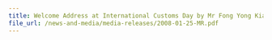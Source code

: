 ```yaml
---
title: Welcome Address at International Customs Day by Mr Fong Yong Kian, Director-General, Singapore Customs, on 25 January 2008, 11.00am, Suntec Convention Centre
file_url: /news-and-media/media-releases/2008-01-25-MR.pdf
---
```

